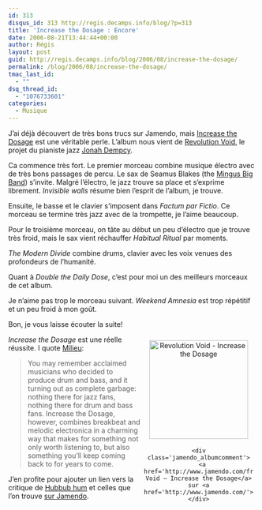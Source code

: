 ```yaml
---
id: 313
disqus_id: 313 http://regis.decamps.info/blog/?p=313
title: 'Increase the Dosage : Encore'
date: 2006-08-21T13:44:44+00:00
author: Régis
layout: post
guid: http://regis.decamps.info/blog/2006/08/increase-the-dosage/
permalink: /blog/2006/08/increase-the-dosage/
tmac_last_id:
  - ""
dsq_thread_id:
  - "1076733601"
categories:
  - Musique
---
```

J’ai déjà découvert de très bons trucs sur Jamendo, mais [Increase the Dosage](http://www.jamendo.com/fr/album/2225/) est une véritable perle. L’album nous vient de [Revolution Void](http://www.revolutionvoid.com/), le projet du pianiste jazz [Jonah Dempcy](http://www.blogger.com/profile/13854286).

Ca commence très fort. Le premier morceau combine musique électro avec de très bons passages de percu. Le sax de Seamus Blakes (the [Mingus Big Band](http://www.mingusmingusmingus.com/)) s’invite. Malgré l’électro, le jazz trouve sa place et s’exprime librement. _Invisible walls_ résume bien l’esprit de l’album, je trouve.

Ensuite, le basse et le clavier s’imposent dans _Factum par Fictio_. Ce morceau se termine très jazz avec de la trompette, je l’aime beaucoup. 

Pour le troisième morceau, on tâte au début un peu d’électro que je trouve très froid, mais le sax vient réchauffer _Habitual Ritual_ par moments.

_The Modern Divide_ combine drums, clavier avec les voix venues des profondeurs de l’humanité.

Quant à _Double the Daily Dose_, c’est pour moi un des meilleurs morceaux de cet album.

Je n’aime pas trop le morceau suivant. _Weekend Amnesia_ est trop répétitif et un peu froid à mon goût.

Bon, je vous laisse écouter la suite!

<div class='jamendo_blogpost'>
  <div class='jamendo_albumcover' style='float:right;text-align:center;width:222px;padding:7px;margin:0px'>
    <a href='http://www.jamendo.com/fr/album/2225/' title='Revolution Void - Increase the Dosage'><img src='http://img.jamendo.com/albums/2225/covers/1.200.jpg' style='width:200px;height:200px;border:0px;margin:3px;' alt='Revolution Void - Increase the Dosage' /></a></p> 
    
    <div class='jamendo_albumcomment'>
      <a href='http://www.jamendo.com/fr/album/2225/'>Revolution Void – Increase the Dosage</a> sur <a href='http://www.jamendo.com/'>Jamendo</a>
    </div>
  </div>
</div>

_Increase the Dosage_ est une réelle réussite. I quote [Milieu](http://milieu.alexyoung.org/?p=198):

> You may remember acclaimed musicians who decided to produce drum and bass, and it turning out as complete garbage: nothing there for jazz fans, nothing there for drum and bass fans. Increase the Dosage, however, combines breakbeat and melodic electronica in a charming way that makes for something not only worth listening to, but also something you’ll keep coming back to for years to come. 

J’en profite pour ajouter un lien vers la critique de [Hubbub hum](http://hubbubhum.free.fr/blog/index.php?2006/08/09/9-revolution-void-increase-the-dosage) et celles que l’on trouve [sur Jamendo](http://www.jamendo.com/fr/album/2225/reviews/).
